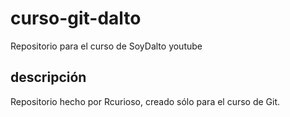 # curso-git-dalto
Repositorio para el curso de SoyDalto youtube

## descripción
Repositorio hecho por Rcurioso, creado sólo para el curso de Git.
